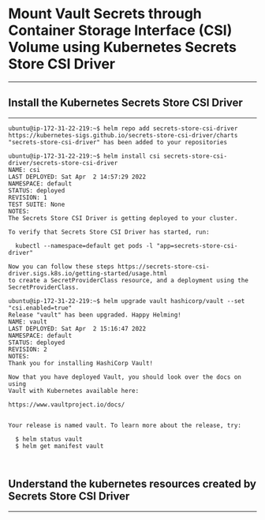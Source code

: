 # Mount Vault Secrets through Container Storage Interface (CSI) Volume using Kubernetes Secrets Store CSI Driver
---

## Install the Kubernetes Secrets Store CSI Driver
---

```
ubuntu@ip-172-31-22-219:~$ helm repo add secrets-store-csi-driver https://kubernetes-sigs.github.io/secrets-store-csi-driver/charts
"secrets-store-csi-driver" has been added to your repositories

ubuntu@ip-172-31-22-219:~$ helm install csi secrets-store-csi-driver/secrets-store-csi-driver
NAME: csi
LAST DEPLOYED: Sat Apr  2 14:57:29 2022
NAMESPACE: default
STATUS: deployed
REVISION: 1
TEST SUITE: None
NOTES:
The Secrets Store CSI Driver is getting deployed to your cluster.

To verify that Secrets Store CSI Driver has started, run:

  kubectl --namespace=default get pods -l "app=secrets-store-csi-driver"

Now you can follow these steps https://secrets-store-csi-driver.sigs.k8s.io/getting-started/usage.html
to create a SecretProviderClass resource, and a deployment using the SecretProviderClass.

ubuntu@ip-172-31-22-219:~$ helm upgrade vault hashicorp/vault --set "csi.enabled=true"
Release "vault" has been upgraded. Happy Helming!
NAME: vault
LAST DEPLOYED: Sat Apr  2 15:16:47 2022
NAMESPACE: default
STATUS: deployed
REVISION: 2
NOTES:
Thank you for installing HashiCorp Vault!

Now that you have deployed Vault, you should look over the docs on using
Vault with Kubernetes available here:

https://www.vaultproject.io/docs/


Your release is named vault. To learn more about the release, try:

  $ helm status vault
  $ helm get manifest vault



```

## Understand the kubernetes resources created by Secrets Store CSI Driver
---


